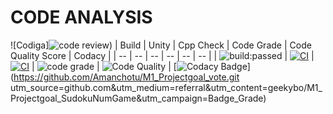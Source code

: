 
# CODE ANALYSIS
![Codiga]![code review](https://user-images.githubusercontent.com/73380056/155296405-ce9ab8c3-7ffb-4029-8951-8d7e42c13097.jpg))
| Build | Unity | Cpp Check | Code Grade | Code Quality Score | Codacy |
| -- | -- | -- | -- | -- | -- |
| <img src="https://travis-ci.org/dwyl/esta.svg?branch=master&amp;status=passed" alt="build:passed"> | [![CI](https://github.com/geekybo/M1_Projectgoal_SudokuNumGame/actions/workflows/unity.yml/badge.svg?branch=main)](https://github.com/geekybo/M1_Projectgoal_SudokuNumGame/actions/workflows/unity.yml) | [![CI](https://github.com/geekybo/M1_Projectgoal_SudokuNumGame/actions/workflows/unity.yml/badge.svg)](https://github.com/geekybo/M1_Projectgoal_SudokuNumGame/actions/workflows/unity.yml) | ![code grade](https://api.codiga.io/project/30937/status/svg) | ![Code Quality](https://api.codiga.io/project/30937/score/svg) | [![Codacy Badge](https://app.codacy.com/project/badge/Grade/b0d9bb01644c4d3cb1d376b3b2758f90)](https://github.com/Amanchotu/M1_Projectgoal_vote.git utm_source=github.com&amp;utm_medium=referral&amp;utm_content=geekybo/M1_Projectgoal_SudokuNumGame&amp;utm_campaign=Badge_Grade)
